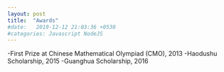 ```yaml
---
layout: post
title:  "Awards"
#date:   2019-12-12 21:03:36 +0530
#categories: Javascript NodeJS
---
```

-First Prize at Chinese Mathematical Olympiad (CMO), 2013
-Haodushu Scholarship, 2015
-Guanghua Scholarship, 2016 

